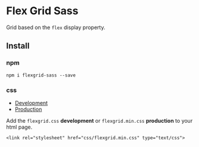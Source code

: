 Flex Grid Sass
===========

Grid based on the `flex` display property.

Install
---------
### npm
`npm i flexgrid-sass --save`

### css
* [Development](https://raw.githubusercontent.com/davidmds/flexgrid-sass/master/dist/flexgrid.css)
* [Production](https://raw.githubusercontent.com/davidmds/flexgrid-sass/master/dist/flexgrid.min.css)

Add the `flexgrid.css` __development__ or `flexgrid.min.css` __production__ to your html page.

```
<link rel="stylesheet" href="css/flexgrid.min.css" type="text/css">
```

